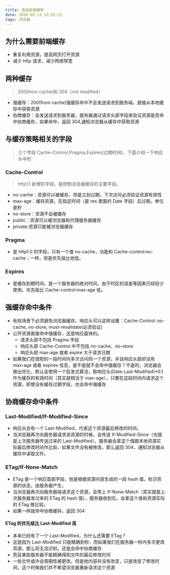```yaml
---
title: 浅谈前端缓存
date: 2018-05-11 13:51:21
tags: 浏览器
---
```


## 为什么需要前端缓存

* 重复利用资源，提高网页打开资源
* 减少 http 请求，减少网络带宽

## 两种缓存

> 200(from cache)和 304（not modified）

* 强缓存：200(from cache)强缓存命中不会发送请求到服务端，直接从本地缓存中获取资源
* 协商缓存：会发送请求到服务器，服务器通过请求头部字段来验证资源是否命中协商缓存，如果命中，返回 304,通知浏览器从缓存中获取资源

## 与缓存策略相关的字段

> 三个字段 Cache-Control,Pragma,Expires(过期时间)，下面介绍一下响应头中的

### Cache-Control

> http1.1 新增的字段，是控制浏览器缓存的主要字段。

* no-cache：资源可以被缓存，但是立刻过期，下次访问必须验证资源有效性
* max-age：缓存资源，在指定时间（是 res 里面的 Date 字段）后过期，单位是秒
* no-store：资源不会被缓存
* public：资源可以被浏览器和代理服务器缓存
* private:资源只能被浏览器缓存

### Pragma

* 是 http1.0 的字段，只有一个值 no-cache，功能和 Cache-control:no-cache；一样，但是优先级比他低。

### Expires

* 是缓存到期时间，是一个服务器的绝对时间，由于时区的误差等因素已经较少使用。优先级比 Cache-control:max-age 低。

## 强缓存命中条件

* 有些场景下必须避免浏览器缓存，响应头可以这样设置：Cache-Control: no-cache, no-store, must-revalidate(必须验证)
* 公开资源直接命中强缓存，这是响应最快的。
  * 请求头部不包括 Pragma 字段
  * 响应头部 Cache-Control 中不包括 no-cache、no-store
  * 响应头部 max-age 或者 expire 大于请求日期
* 如果我们在很短的一段时间内多次访问同一个资源，并且响应头部却没有 max-age 或者 expires 信息，是不是就不会命中强缓存？不是的，浏览器会做出优化，默认会使用一个启发式算法，取响应头(Date-Last-Modified)\*0.1 作为缓存的有效时间（其实就相当于 max-age），只要在这段时间内请求这个资源，即使没有缓存过期字段，也会命中强缓存

## 协商缓存命中条件

### Last-Modified/If-Modified-Since

* 响应头会有一个 Last-Modified，代表这个资源最后修改的时间。
* 当浏览器再次向服务器请求该资源的时候，会传送 If-Modified-Since（也就是上次服务器传送过来的 Last-Modified），服务器会拿这个值跟本地资源实际最后修改时间作比较，如果文件没有被修改，那么返回 304，通知浏览器从缓存中读取文件。

### ETag/If-None-Match

* ETag 是一个响应首部字段，他是根据资源内容生成的一段 hash 值，标识资源的状态，由服务器产生。
* 当浏览器再次向服务器端请求这个资源，会带上 If-None-Match（其实就是上次服务器发过来的 ETag 的 hash 值），服务器收到后，会拿这个值和资源实际的 ETag 做比较。
* 如果一样就命中协商缓存，返回 304

#### ETag 的优先级比 Last-Modified 高

* 本来已经有了一个 Last-Modified，为什么还需要 ETag？
* 这是因为 Last-Modified 只能精确到秒，而如果我们在服务器一秒内多次更改资源，那么将无法识别，还是会命中协商缓存
* 而且某些服务器不能精确得到文件的最后修改时间
* 一些文件或许会周期性被更改，但是他内容并没有改变，只是改变了修改时间，这个时候我们并不希望浏览器重新请求这个资源
